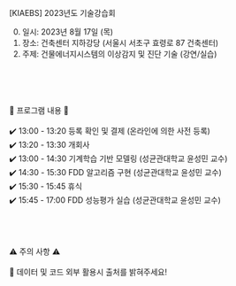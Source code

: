 [KIAEBS] 2023년도 기술강습회<br/>

0. 일시: 2023년 8월 17일 (목)<br/>
1. 장소: 건축센터 지하강당 (서울시 서초구 효령로 87 건축센터)<br/>
2. 주제: 건물에너지시스템의 이상감지 및 진단 기술 (강연/실습)<br/>
<br/>
<br/>
<br/>
<br/>
🔔 프로그램 내용 🔔<br/>
<br/>
✔️ 13:00 - 13:20 등록 확인 및 결제 (온라인에 의한 사전 등록)<br/>
✔️ 13:20 - 13:30 개회사<br/>
✔️ 13:00 - 14:30 기계학습 기반 모델링 (성균관대학교 윤성민 교수)<br/>
✔️ 14:30 - 15:30 FDD 알고리즘 구현 (성균관대학교 윤성민 교수)<br/>
✔️ 15:30 - 15:45 휴식<br/>
✔️ 15:45 - 17:00 FDD 성능평가 실습 (성균관대학교 윤성민 교수)<br/>
<br/>
<br/>
<br/>
<br/>
⚠️ 주의 사항 ⚠️<br/>
<br/>
📌 데이터 및 코드 외부 활용시 출처를 밝혀주세요!

